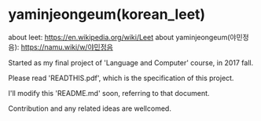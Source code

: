 # yaminjeongeum(korean_leet)

about leet: https://en.wikipedia.org/wiki/Leet
about yaminjeongeum(야민정음): https://namu.wiki/w/야민정음


Started as my final project of 'Language and Computer' course, in 2017 fall.


Please read 'READTHIS.pdf', which is the specification of this project.

I'll modify this 'README.md' soon, referring to that document.


Contribution and any related ideas are wellcomed.
